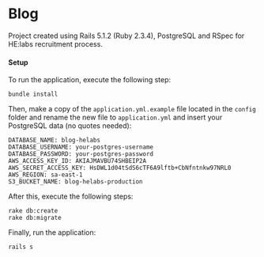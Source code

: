 # Blog
Project created using Rails 5.1.2 (Ruby 2.3.4), PostgreSQL and RSpec for HE:labs recruitment process.

#### Setup
To run the application, execute the following step:
```shell
bundle install
```

Then, make a copy of the `application.yml.example` file located in the `config` folder and rename the new file to `application.yml` and insert your PostgreSQL data (no quotes needed):
```shell
DATABASE_NAME: blog-helabs
DATABASE_USERNAME: your-postgres-username
DATABASE_PASSWORD: your-postgres-password
AWS_ACCESS_KEY_ID: AKIAJMAVBU74SHBEIP2A
AWS_SECRET_ACCESS_KEY: HsDWL1d04tSdS6cTF6A9lftb+CbNfntnkw97NRL0
AWS_REGION: sa-east-1
S3_BUCKET_NAME: blog-helabs-production
```

After this, execute the following steps:
```shell
rake db:create
rake db:migrate
```
Finally, run the application:
```shell
rails s
```
